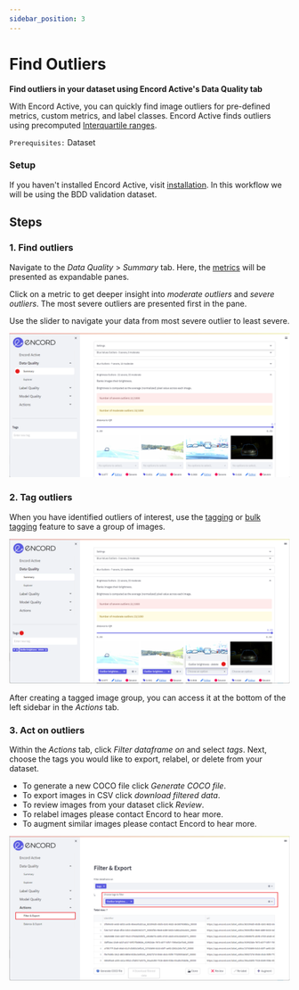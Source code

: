 ```yaml
---
sidebar_position: 3
---
```


# Find Outliers

**Find outliers in your dataset using Encord Active's Data Quality tab**


With Encord Active, you can quickly find image outliers for pre-defined metrics, custom metrics, and label classes. 
Encord Active finds outliers using precomputed [Interquartile ranges](/pages/data-quality/summary).

 `Prerequisites:` Dataset  

### Setup
If you haven't installed Encord Active, visit [installation](/installation). In this workflow we will be using the BDD validation dataset.

## Steps

### 1. Find outliers
Navigate to the _Data Quality_ > _Summary_ tab. Here, the [metrics](/category/metrics) will be presented as expandable panes. 

Click on a metric to get deeper insight into _moderate outliers_ and _severe outliers_. The most severe outliers are presented first in the pane.

Use the slider to navigate your data from most severe outlier to least severe.

![data-quality-outliers.png](../../images/data-quality-outliers.png)

### 2. Tag outliers
When you have identified outliers of interest, use the [tagging](/workflows/tags) or [bulk tagging](/workflows/tags) feature to save a group of images.

![data-quality-outliers-tagging.png](../../images/data-quality-outliers-tagging.png)

After creating a tagged image group, you can access it at the bottom of the left sidebar in the _Actions_ tab.

### 3. Act on outliers
Within the _Actions_ tab, click _Filter dataframe on_ and select _tags_. Next, choose the tags you would like to export, relabel, or delete from your dataset.

   * To generate a new COCO file click _Generate COCO file_.
   * To export images in CSV click _download filtered data_.
   * To review images from your dataset click _Review_.
   * To relabel images please contact Encord to hear more.
   * To augment similar images please contact Encord to hear more.

![data-quality-outliers-action.png](../../images/data-quality-outliers-action.png)

